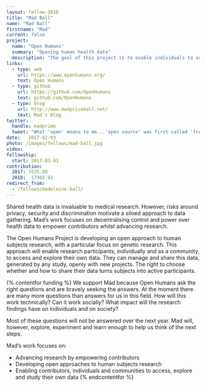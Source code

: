```yaml
---
layout: fellow-2018
title: "Mad Ball"
name: "Mad Ball"
firstname: "Mad"
current: false
project:
  name: "Open Humans"
  summary: "Opening human health data"
  description: "The goal of this project is to enable individuals to access and share health data with researchers and citizen scientists."
links:
  - type: web
    url: https://www.openhumans.org/
    text: Open Humans
  - type: github
    url: https://github.com/OpenHumans
    text: github.com/OpenHumans
  - type: blog
    url: http://www.madpriceball.net/
    text: Mad's Blog
twitter:
  handle: madprime
  tweet: "What 'open' means to me...'open source' was first called 'free software' - free as in freedom, with a legal tool to protect it. It was about empowering individuals and communities around what they create. Our data should empower us."
date:   2017-02-03
photo: /images/fellows/mad-ball.jpg
video:
fellowship:
  start: 2017-03-01
contribution:
  2017: 7625.00
  2018:  17965.91
redirect_from:
  - /fellows/madeleine-ball/
---
```

Shared health data is invaluable to medical research. However, risks around privacy, security and discrimination motivate a siloed approach to data gathering. Mad’s work focuses on decentralising control and power over health data to empower contributors whilst advancing research. 

The Open Humans Project is developing an open approach to human subjects research, with a particular focus on genetic research. This approach will enable research participants, individually and as a community, to access and explore their own data. They can manage and share this data, generated by any study, openly with new projects. The right to choose whether and how to share their data turns subjects into active participants.

{% contentfor funding %}
We support Mad because Open Humans ask the right questions and are bravely seeking the answers. At the moment there are many more questions than answers for us in this field. How will this work technically? Can it work socially? What impact will the research findings have on individuals and on society? 

Most of these questions will not be answered over the next year. Mad will, however, explore, experiment and learn enough to help us think of the next steps.


Mad’s work focuses on: 

- Advancing research by empowering contributors
- Developing open approaches to human subjects research  
- Enabling contributors, individuals and communities to access, explore and study their own data
{% endcontentfor %}